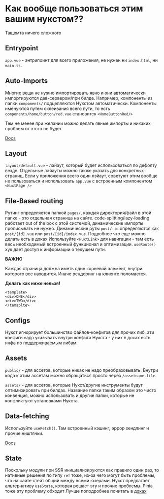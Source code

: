 # Как вообще пользоваться этим вашим нукстом??

Тащемта ничего сложного

## Entrypoint

`app.vue` - энтрипоинт для всего приложения, не нужен ни `index.html`, ни `main.ts`.

## Auto-Imports

Многие вещи не нужно импортировать явно и они автоматически импортируются дев-сервером/при билде.
Например, компоненты из папки `components/` подцепляются Нукстом автоматически. Компоненты именуются путем склеивания всего пути, то есть `components/home/button/red.vue` становится `<HomeButtonRed/>`

Тем не менее при желании можно делать явные импорты и никаких проблем от этого не будет.

[Docs](https://nuxt.com/docs/guide/concepts/auto-imports)

## Layout

`layout/default.vue` - лэйаут, который будет использоваться по дефолту везде. Отдельные лэйауты можно также указать для конкретных страниц.
Если у приложения всего один лэйаут, советуют этим вообще не пользоваться и использовать `app.vue` с встроенным компонентом `<NuxtPage />`

## File-Based routing

Рутинг определяется папкой `pages/`, каждая директория/файл в этой папке - это отдельная страница на сайте. code-splitting/lazy-loading работает out of the box с этой системой, динамические импорты прописывать не нужно.
Динамические руты `post/:id` определяются как `post/[id].vue` или `post/[id]/index.vue`. Подробнее что еще можно делать есть в доках
Используйте `<NuxtLink>` для навигации - там есть весь необходимый встроенный функционал и оптимизации.
`useRoute()` хук дает доступ к информации о текущем пути.

**ВАЖНО**

Каждая страница должна иметь один корневой элемент, внутри которого все находится. Иначе рендеринг на клиенте поломается.

**Делать как ниже нельзя!**

```vue
<template>
<div>ONE</div>
<div>TWO</div>
</temaplte>
```

## Configs

Нукст игнорирует большинство файлов-конфигов для прочих либ, эти конфиги надо указывать внутри конфига Нукста - у них в доках есть инфа по поддерживаемым либам.

## Assets

`public/` - для ассетов, которые никак не надо преобразовывать. Внутри кода к этим ассетам можно обращаться просто через `/assetname.file`.

`assets/` - для ассетов, которые Нукст/другие инструменты будут оптимизировать при билдах. Название папки таким образом это чисто конвенция, можно использовать и другие папки, которые не конфликтуют установками Нукста.

## Data-fetching

Используйте `useFetch()`. Там встроенный кэшинг, эррор хендлинг и прочие ништячки.

[Docs](https://nuxt.com/docs/getting-started/data-fetching)

## State

Поскольку модули при SSR инициализируются как правило один раз, то нативные решения по типу `ref` тоже, из-за чего могут быть проблемы, что на сайте стейт общий между всеми юзерами.
Нукст предлагает альтернативу `useState`, которая решает эту и прочие проблемы. Pinia тоже эту проблему обходит
Лучше поподробнее почитать в [доках](https://nuxt.com/docs/getting-started/state-management)
